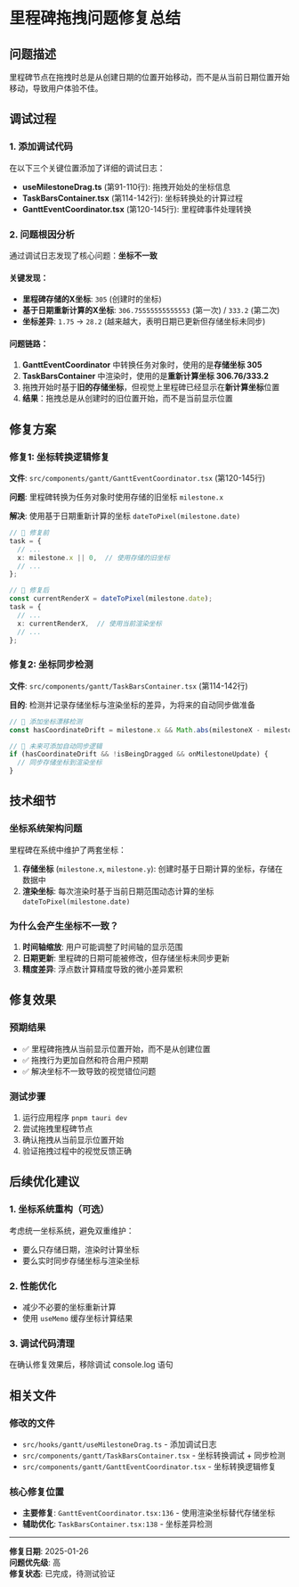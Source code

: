 # 里程碑拖拽问题修复总结

## 问题描述

里程碑节点在拖拽时总是从创建日期的位置开始移动，而不是从当前日期位置开始移动，导致用户体验不佳。

## 调试过程

### 1. 添加调试代码

在以下三个关键位置添加了详细的调试日志：

- **useMilestoneDrag.ts** (第91-110行): 拖拽开始处的坐标信息
- **TaskBarsContainer.tsx** (第114-142行): 坐标转换处的计算过程
- **GanttEventCoordinator.tsx** (第120-145行): 里程碑事件处理转换

### 2. 问题根因分析

通过调试日志发现了核心问题：**坐标不一致**

#### 关键发现：
- **里程碑存储的X坐标**: `305` (创建时的坐标)
- **基于日期重新计算的X坐标**: `306.75555555555553` (第一次) / `333.2` (第二次)
- **坐标差异**: `1.75` → `28.2` (越来越大，表明日期已更新但存储坐标未同步)

#### 问题链路：
1. **GanttEventCoordinator** 中转换任务对象时，使用的是**存储坐标 305**
2. **TaskBarsContainer** 中渲染时，使用的是**重新计算坐标 306.76/333.2**  
3. 拖拽开始时基于**旧的存储坐标**，但视觉上里程碑已经显示在**新计算坐标**位置
4. **结果**：拖拽总是从创建时的旧位置开始，而不是当前显示位置

## 修复方案

### 修复1: 坐标转换逻辑修复

**文件**: `src/components/gantt/GanttEventCoordinator.tsx` (第120-145行)

**问题**: 里程碑转换为任务对象时使用存储的旧坐标 `milestone.x`

**解决**: 使用基于日期重新计算的坐标 `dateToPixel(milestone.date)`

```typescript
// 🔧 修复前
task = {
  // ...
  x: milestone.x || 0,  // 使用存储的旧坐标
  // ...
};

// 🔧 修复后  
const currentRenderX = dateToPixel(milestone.date);
task = {
  // ...
  x: currentRenderX,  // 使用当前渲染坐标
  // ...
};
```

### 修复2: 坐标同步检测

**文件**: `src/components/gantt/TaskBarsContainer.tsx` (第114-142行)

**目的**: 检测并记录存储坐标与渲染坐标的差异，为将来的自动同步做准备

```typescript
// 🔧 添加坐标漂移检测
const hasCoordinateDrift = milestone.x && Math.abs(milestoneX - milestone.x) > 0.1;

// 🔧 未来可添加自动同步逻辑
if (hasCoordinateDrift && !isBeingDragged && onMilestoneUpdate) {
  // 同步存储坐标到渲染坐标
}
```

## 技术细节

### 坐标系统架构问题

里程碑在系统中维护了两套坐标：

1. **存储坐标** (`milestone.x`, `milestone.y`): 创建时基于日期计算的坐标，存储在数据中
2. **渲染坐标**: 每次渲染时基于当前日期范围动态计算的坐标 `dateToPixel(milestone.date)`

### 为什么会产生坐标不一致？

1. **时间轴缩放**: 用户可能调整了时间轴的显示范围
2. **日期更新**: 里程碑的日期可能被修改，但存储坐标未同步更新
3. **精度差异**: 浮点数计算精度导致的微小差异累积

## 修复效果

### 预期结果
- ✅ 里程碑拖拽从当前显示位置开始，而不是从创建位置
- ✅ 拖拽行为更加自然和符合用户预期
- ✅ 解决坐标不一致导致的视觉错位问题

### 测试步骤
1. 运行应用程序 `pnpm tauri dev`
2. 尝试拖拽里程碑节点
3. 确认拖拽从当前显示位置开始
4. 验证拖拽过程中的视觉反馈正确

## 后续优化建议

### 1. 坐标系统重构（可选）
考虑统一坐标系统，避免双重维护：
- 要么只存储日期，渲染时计算坐标
- 要么实时同步存储坐标与渲染坐标

### 2. 性能优化
- 减少不必要的坐标重新计算
- 使用 `useMemo` 缓存坐标计算结果

### 3. 调试代码清理
在确认修复效果后，移除调试 console.log 语句

## 相关文件

### 修改的文件
- `src/hooks/gantt/useMilestoneDrag.ts` - 添加调试日志
- `src/components/gantt/TaskBarsContainer.tsx` - 坐标转换调试 + 同步检测
- `src/components/gantt/GanttEventCoordinator.tsx` - 坐标转换逻辑修复

### 核心修复位置
- **主要修复**: `GanttEventCoordinator.tsx:136` - 使用渲染坐标替代存储坐标
- **辅助优化**: `TaskBarsContainer.tsx:138` - 坐标差异检测

---

**修复日期**: 2025-01-26  
**问题优先级**: 高  
**修复状态**: 已完成，待测试验证
